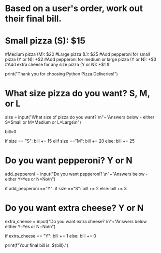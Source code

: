 # Based on a user's order, work out their final bill.
# Small pizza (S): $15
#Medium pizza (M): $20
#Large pizza (L): $25
#Add pepperoni for small pizza (Y or N): +$2
#Add pepperoni for medium or large pizza (Y or N): +$3
#Add extra cheese for any size pizza (Y or N): +$1 #


print("Thank you for choosing Python Pizza Deliveries!")
# What size pizza do you want? S, M, or L
size = input("What size of pizza do you want? \n"+"Answers below - either S=Small or M=Medium or L=Large\n")

bill=0

if size == "S":
    bill += 15
elif size =="M":
    bill += 20
else:
    bill += 25
# Do you want pepperoni? Y or N
add_pepperoni = input("Do you want pepperoni? \n"+"Answers below - either Y=Yes or N=No\n")

if add_pepperoni =="Y":
    if size =="S":
        bill += 2
    else:
        bill += 3

# Do you want extra cheese? Y or N
extra_cheese = input("Do you want extra cheese? \n"+"Answers below either Y=Yes or N=No\n")

if extra_cheese == "Y":
    bill += 1
else:
    bill += 0

print(f"Your final bill is: ${bill}.")





